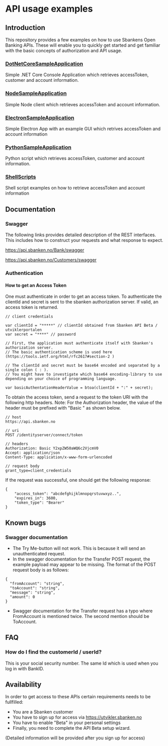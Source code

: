 # API usage examples

## Introduction

This repository provides a few examples on how to use Sbankens Open Banking APIs. These will enable you to quickly get started and get familiar with the basic concepts of authorization and API usage.

### [DotNetCoreSampleApplication](./DotNetCoreSampleApplication/)

Simple .NET Core Console Application which retrieves accessToken, customer and account information.

### [NodeSampleApplication](./NodeSampleApplication/)
Simple Node client which retrieves accessToken and account information.

### [ElectronSampleApplication](./ElectronSampleApplication/)
Simple Electron App with an example GUI which retrives accessToken and account information

### [PythonSampleApplication](./PythonSampleApplication/)
Python script which retrieves accessToken, customer and account information.

### [ShellScripts](./ShellScripts/)
Shell script examples on how to retrieve accessToken and account information


## Documentation 

### Swagger

The following links provides detailed description of the REST interfaces. This includes how to construct your requests and what response to expect.


https://api.sbanken.no/Bank/swagger

https://api.sbanken.no/Customers/swagger

### Authentication

#### How to get an Access Token

One must authenticate in order to get an access token. To authenticate the clientId and secret is sent to the sbanken authorization server. If valid, an access token is returned. 

```
// client credentials

var clientId = "*****" // clientId obtained from Sbanken API Beta / utviklerportalen
var secret = "****" // password

// First, the application must authenticate itself with Sbanken's authorization server.
// The basic authentication scheme is used here (https://tools.ietf.org/html/rfc2617#section-2 ) 

// The clientId and secret must be base64 encoded and separated by a single colon ( : ).
// You might have to investigate which base64 encoding-library to use depending on your choice of programming language.

var basicAuthentationHeaderValue = btoa(clientId + ":" + secret);
```

To obtain the access token, send a request to the token URI with the following http headers. 
Note: For the Authorization header, the value of the header must be prefixed with  "Basic " as shown below.

```
// host
https://api.sbanken.no

// uri
POST /identityserver/connect/token  

// headers
Authorization: Basic Y2xpZW50aWQ6c2VjcmV0
Accept: application/json  
Content-Type: application/x-www-form-urlencoded

// request body
grant_type=client_credentials  
```

If the request was successful, one should get the following response:

```
{
    "access_token": "abcdefghijklmnopqrstuvwxyz..",
    "expires_in": 3600,
    "token_type": "Bearer"
}
```



## Known bugs

### Swagger documentation

* The Try Me-button will not work. This is because it will send an unauthenticated request.
* In the swagger documentation for the Transfer POST request, the example payload may appear to be missing. The format of the POST request body is as follows:

```
{
  "fromAccount": "string",
  "toAccount": "string",
  "message": "string",
  "amount": 0
}
```
* Swagger documentation for the Transfer request has a typo where FromAccount is mentioned twice. The second mention should be ToAccount.

## FAQ

### How do I find the customerId / userId?

This is your social security number. The same Id which is used when you log in with BankID.


## Availability

In order to get access to these APIs certain requirements needs to be fullfilled:
* You are a Sbanken customer
* You have to sign up for access via https://utvikler.sbanken.no
* You have to enable "Beta" in your personal settings
* Finally, you need to complete the API Beta setup wizard.

(Detailed information will be provided after you sign up for access)




